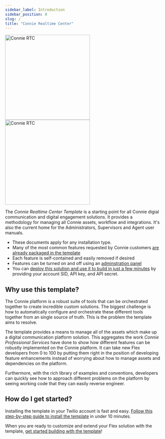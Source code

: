 ```yaml
---
sidebar_label: Introduction
sidebar_position: 0
slug: /
title: "Connie Realtime Center"
---
```


<img src="img/logos/Connie-docs-text-lightmode.png#gh-light-mode-only" width="275" alt="Connie RTC" />
<img src="img/logos/Connie-docs-text-darkmode.png#gh-dark-mode-only" width="275" alt="Connie RTC" />

The _Connie Realtime Center Template_ is a starting point for all Connie digial communication and digital engagement solutions. It provides a methodology for managing all Connie assets, workflow and integrations. It's also the current home for the Administrators, Supervisors and Agent user manuals.

- These documents apply for any installation type.
- Many of the most common features requested by Connie customers [are already packaged in the template](/feature-library/overview)
- Each feature is self-contained and easily removed if desired  
- Features can be turned on and off using an [adminstration panel](/feature-library/admin-ui)
- You can [deploy this solution and use it to build in just a few minutes](/getting-started/install-template) by providing your account SID, API key, and API secret.

## Why use this template?

The Connie platform is a robust suite of tools that can be orchestrated together to create incredible custom solutions. The biggest challenge is how to automatically configure and orchestrate these different tools together from an single source of truth. This is the problem the template aims to resolve.

The template provides a means to manage all of the assets which make up a digital communication platform solution. This aggregates the work _Connie Professional Services_ have done to show how different features can be robustly implemented on the Connie platform. It can take new Flex developers from 0 to 100 by putting them right in the position of developing feature enhancements instead of worrying about how to manage assets and dependencies on the platform.

Furthermore, with the rich library of examples and conventions, developers can quickly see how to approach different problems on the platform by seeing working code that they can easily reverse engineer.

## How do I get started?

Installing the template in your Twilio account is fast and easy. [Follow this step-by-step guide to install the template](/getting-started/install-template) in under 10 minutes.

When you are ready to customize and extend your Flex solution with the template, [get started building with the template](/building/getting-started)!